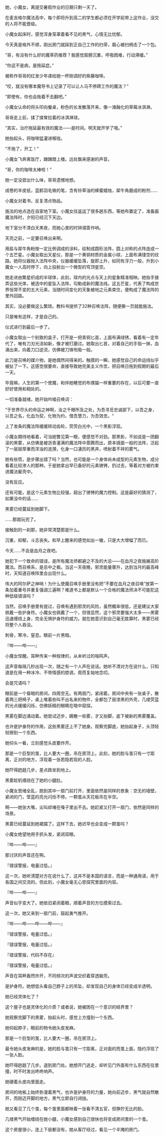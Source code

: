 她，小魔女，离提交暑假作业的日期只剩一天了。

在麦吉格尔魔法高中，每个即将升到高二的学生都必须在开学前带上这作业，没交的人将不能晋级。

小魔女起床时，感觉浑身笼罩着看不见的黑气，心情无比忧郁。

今天真是格外不顺，刚出房门就踩到正自己工作的扫帚，眉心被扫柄击了一个包。

“哥，有没有什么好的魔草药推荐？我感觉肩膀沉重，呼吸困难，行动滞缓。”

“你这不是病，是拖延症。”

被称作哥哥的红发少年递给她一杯刚调好的紫藤咖啡。

“哎，就没有哪本魔导书上记录了可以让人马不停蹄工作的魔法？”

“即使有，你也会拖着不去翻吧。”

小魔女认命的将头叩向餐桌，粉色的长发散落开来，像一滩融化的草莓冰淇淋。

哥哥走上前，揉了揉耷拉着的冰淇淋球。

“其实，治疗拖延最有效的魔法——是时间。明天就开学了哦。”

她抬起头，将咖啡猛灌进喉咙。

“不拖了，开工！”

小魔女飞奔离饭厅，蹭蹭蹬上楼。远处飘来感谢的声音。

“哥，你的咖啡太棒啦！”

她一定没尝出什么味，哥哥遗憾地想。



成卷的羊皮纸，蓝鹤羽毛做的笔，含有铃草油的蜂蜜蜡烛，犀牛角磨成的粉剂……

小魔女对着书，反复清点物品。

施法的地点选在自家地下室。小魔女往返运了很多趟东西，等她布置定了，准备画魔法阵时，夕阳已经沉下天边。

地下室分不清白天黑夜，而她心里的时钟滴答作响。

天亮之前，一定要召唤出来啊。

用盐与犀牛角粉按一定比例调成的涂料，绘制成圆形法阵，圆上对称的点阵连成一个五芒星。小魔女取出天星仪，那是一个黄铜材质的金属小球，上面布满镂空的纹路。她将仪器抛入法阵中央，仪器缓缓坠落，旋即上升，如同有浮力一般，升到小魔女一人高时停下，向上投射出一个微型的穹顶星空。

她走进由繁星织成的半球体，此刻，球内的光点与天上的星象精准相映。她抬手拨弄这些光体，被选中的星坠入法阵，勾勒成新的魔法线。这五芒星，代表了构成世界恒常不变的五大元素，当随时间变化的天象被地之元素束住，便构成了魔法阵的里外回路。

其实，没必要做这么繁琐。教科书提供了32种召唤法阵，随便撕一页就能施法。

只是唯有这样，才是自己的。

仪式进行到最后一步了。

小魔女取出一个别致的盒子，打开是一把青铜匕首，上面布满绿锈，看着有一定年代了，唯有刀刃光洁如新，像才被打磨过。她取出匕首，对着自己的手指一抹，血涌出来，向着刀口逆流，仿佛被刀锋吮吸一般。

此刀是召唤的媒介物，是她偶然间得来的。触摸的一瞬，她感觉自己的命运线似乎被扯了一下。这感觉很要命，直接导致她完美主义作祟，把召唤日拖到假期的最后一天。

毕竟嘛，人生的第一个使魔，和伴她睡觉的布偶猫一样重要的存在，以后可要一直好好使用和相处的。

一切准备就绪，她开始吟唱召唤词：

“于世界尽头的命运之神啊，汝之千眼所及之处，为吾寻觅忠诚部下，以吾之身，以吾之名，化血为契，化物为约，借吾慧力，为吾效忠。“

上了发条的魔法阵缓缓转动齿轮，荧荧白光中，一个黑影浮现。

小魔女期待地看着，可当她瞥见第一眼，便感觉不对劲。那黑影，不如说是一团翻滚的黑雾，从仿佛是被沥青灌满的魔法阵中蒸腾而出，原本镜面一般的法阵，泛起了一层层厚重而浑浊的涟漪，化身一口凄厉的黑井，喷射着不祥的雾气。

她有些慌，是步骤出错了吗？当然，也可能是一个身体尚未成型的元素生物，成分看着比较渗人的那种。于是她拿出早已备好的元素镣铐，扔过去，等着对方被约束进魔法躯壳中。

没有反应。

还有可能，是这个元素生物比较强，超出了镣铐的魔力控制。这是最好的猜测了，如果没中的话……

黑雾已经蔓延到她脚下。

……那就玩完了。

接触到的一刹那，她非常清楚那是什么。

沉重，抑郁，斗志丧失。和早上醒来的感觉如出一辙，只是大大增幅了而已。

今天……不会是血月之夜吧。

她犯下一个致命的错误，是所有魔法师都避之不及的大忌——在血月之夜施展高阶魔法。而召唤系，是忌中之极。当这一天夜晚，邪灵能量骤升，达到当月的最高峰时，天知道召唤阵里会出现什么。

伟大的阿尔萨之神呐！为什么使魔召唤手册里没有把“不要在血月之夜召唤”放第一条加着重号并重复强调三遍啊？难道书上都是默认一个合格的魔法师决不可能犯这种低级错误吗？

当然，召唤手册里有提过，召唤有遇到邪灵的风险，虽然概率很低，还是建议大家佩戴一些护身符。小魔女也佩戴了一个，但很显然，这个邪灵要强大太多——黑雾迅速缠绕上身，完全无惧护身符的威力。就在她意识到自己毫无胜算时，黑雾已经将整个人吞没。

刺骨，寒冷，窒息。眼前一片黑暗。

『哔——哔——』

小魔女惊醒。耳畔传来一种规律的，从未听过的嗡鸣声。

这声音每隔几秒出现一次，随之有一个人声在说话。她听不清对方在说什么，只知道是在用一种冰冷、不带情感的腔调，周而复始地念叨。

会是咒语吗？

眼前是一个昏暗的房间，四周空无。有两扇门，紧闭着。房间中央有一张桌子，散着两三把椅子，桌上堆着些叫不出名来的物件，全都包了层漆黑的外壳，几缕荧蓝的光点缓缓闪烁，仿佛妖精的眼睛在暗中窥探。

黑雾在脚边涌动着。她尝试迈步，踢散一些雾，才又抬脚，底下被新的黑雾覆盖。

也许是护身符的作用，这些黑雾还上不了她身。观察完脚底，她抬起身子，头顶轻轻擦到一个东西。

她仰头一看，立刻感觉头皮要炸开。

那是一个巨型的茧，比人要大一圈，吊在房顶上。此刻，她的脸与茧只有一寸距离，正对的地方，浮现着一张若隐若现的人脸。

她吓得趔趄几步，差点跌坐到地上。

黑雾趁机缠绕在了她的小腿肚。

小魔女思绪全乱，跑到其中一扇门前打开，里面依然是同样的景象：空无的墙壁，紧闭的门，莹蓝的亮光闪烁不停。一颗茧从天花板吊在半空。

啊——她张大嘴，尖叫却堵在嗓子里出不去。她赶紧又打开一扇门，依然是同样的场景。

黑雾已经蔓延到她裙摆了。这样下去，她迟早也会变成一颗茧吗？

小魔女绝望地用手抓头发，紧闭双眼。

『哔——哔——』

那讨厌的声音还在啊。

『错误警报，电量过低。』

这一次，她听清楚对方在说什么了，这并不是本国的语言，而是一种通用语，用于各国之间交流的。但此刻，小魔女毫无心思探究里面的内容。

『哔——哔——』

声音似乎变大了。她依旧紧闭着眼，顺着声音的方位摸索过去。

这一次，她又来到一扇门前，鼓起勇气推开。

『哔——哔——哔——哔——』

『错误警报，电量过低。』

『错误警报，电量过低。』

『错误警报，代码不存在』

『错误警报，电量过低。』

声音在耳畔轰然炸开，不同频次的声波交织着穿透脑壳。







是护身符。她想低头看自己脖子上的吊坠，却发现自己的身体已经变成半透明。

她已经灵体化了？

这个屋子也是灵体化的介质？或者说，她被困在一个意识的结界里？

她观察完脚下的黑雾，抬起头时，感觉上方撞到一个东西。

她仰起脖子，眼前的物令她头皮发麻。

那是一个巨型的茧，比人要大一圈，吊在房顶上。

最令她头皮发麻的是，她的脸与茧只有一寸距离，正对面的而茧上面，隐约浮现了一张人脸。

她吓得趔趄了几步。退到房门处。她想开门逃走，却听见门外面有什么东西在往里撞，时不时发出咚咚响声。

她硬着头皮向里面走。

房间的地板上始终弥漫着黑气，也许是护身符的力量，她向前迈步，黑气就自然散开，而刚迈开脚的地方，黑气立即自行闭拢。

她又看见了几个茧，每个茧里面都映着一张看不清五官，但狰狞无比的脸。

几缕黑气开始缠绕在她小腿，小魔女感到自己很快也将变成房间里的一个茧。

这个房屋很小，连上下层都没有，她从客厅经过，看见一个半掩的房门。




